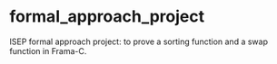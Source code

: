 # formal_approach_project
ISEP formal approach project: to prove a sorting function and a swap function in Frama-C.
